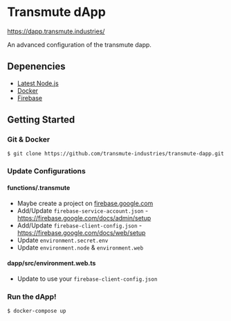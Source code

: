# Transmute dApp

https://dapp.transmute.industries/

An advanced configuration of the transmute dapp.

## Depenencies

- [Latest Node.js](https://nodejs.org/)
- [Docker](https://www.docker.com/)
- [Firebase](https://firebase.google.com)

## Getting Started

### Git & Docker

```
$ git clone https://github.com/transmute-industries/transmute-dapp.git
```

### Update Configurations

#### functions/.transmute

- Maybe create a project on [firebase.google.com](https://firebase.google.com/)
- Add/Update `firebase-service-account.json` - https://firebase.google.com/docs/admin/setup
- Add/Update `firebase-client-config.json` - https://firebase.google.com/docs/web/setup
- Update `environment.secret.env`
- Update `environment.node` & `environment.web`

#### dapp/src/environment.web.ts

- Update to use your `firebase-client-config.json`

### Run the dApp!
```
$ docker-compose up
```
